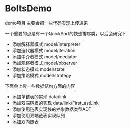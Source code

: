 # BoltsDemo
demo项目
主要会把一些代码实现上传进来

一个重要的点是有一个QuickSort的快速排序类，以后会研究下

- 添加解释器模式  model/interpreter
- 添加迭代器模式  model/iteration
- 添加中介者模式  model/mediator
- 添加观察者模式  model/observer
- 添加状态模式  model/state
- 添加策略模式  model/strategy

下面会上传一些数据结构方面的内容

- 添加单链表的实现 data/link
- 添加双端链表的实现 data/link/FirstLastLink
- 添加使用链表实现栈的抽象数据类型ADT
- 添加使用双端链表实现队列
- 添加双向链表